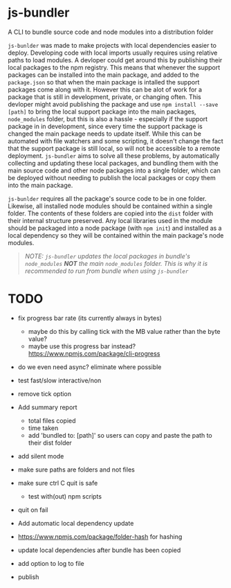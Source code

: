 # js-bundler

A CLI to bundle source code and node modules into a distribution folder

`js-bunlder` was made to make projects with local dependencies easier to deploy. Developing code with local imports usually requires using relative paths to load modules. A devloper could get around this by publishing their local packages to the npm registry. This means that whenever the support packages can be installed into the main package, and added to the `package.json` so that when the main package is intalled the support packages come along with it. However this can be alot of work for a package that is still in development, private, or changing often. This devloper might avoid publishing the package and use `npm install --save [path]` to bring the local support package into the main packages, `node_modules` folder, but this is also a hassle - especially if the support package in in development, since every time the support package is changed the main package needs to update itself. While this can be automated with file watchers and some scripting, it doesn't change the fact that the support package is still local, so will not be accessible to a remote deployment. `js-bundler` aims to solve all these problems, by automatically collecting and updating these local packages, and bundling them with the main source code and other node packages into a single folder, which can be deployed without needing to publish the local packages or copy them into the main package.

`js-bunlder` requires all the package's source code to be in one folder. Likewise, all installed node modules should be contained within a single folder. The contents of these folders are copied into the `dist` folder with their internal structure preserved. Any local libraries used in the module should be packaged into a node package (with `npm init`) and installed as a local dependency so they will be contained within the main package's node modules.

> _NOTE: `js-bundler` updates the local packages in bundle's `node_modules` **NOT** the main `node_modules` folder. This is why it is recommended to run from bundle when using `js-bundler`_

# TODO

- fix progress bar rate (its currently always in bytes)

  - maybe do this by calling tick with the MB value rather than the byte value?
  - maybe use this progress bar instead? https://www.npmjs.com/package/cli-progress

- do we even need async? eliminate where possible
- test fast/slow interactive/non
- remove tick option

- Add summary report

  - total files copied
  - time taken
  - add 'bundled to: [path]' so users can copy and paste the path to their dist folder

- add silent mode

- make sure paths are folders and not files
- make sure ctrl C quit is safe
  - test with(out) npm scripts
- quit on fail
- Add automatic local dependency update
- https://www.npmjs.com/package/folder-hash for hashing
- update local dependencies after bundle has been copied
- add option to log to file
- publish
